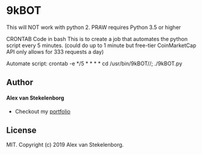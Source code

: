 # 9kBOT
This will NOT work with python 2. PRAW requires Python 3.5 or higher
 
CRONTAB Code in bash
This is to create a job that automates the python script every 5 minutes. (could do up to 1 minute but free-tier CoinMarketCap API only allows for 333 requests a day)

Automate script:
crontab -e
*/5 * * * * cd /usr/bin/9kBOT//; ./9kBOT.py


## Author

#### Alex van Stekelenborg

- Checkout my <a href="https://vanstek.dev/" title="Full-Stack Web Developer, UI/UX Javascript Specialist" target="_blank">portfolio</a>

## License

MIT. Copyright (c) 2019 Alex van Stekelenborg.
